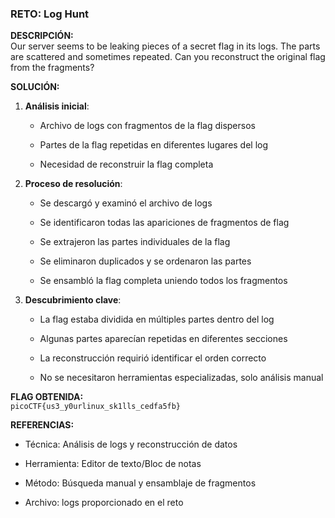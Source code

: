 ### **RETO:** Log Hunt

**DESCRIPCIÓN:**  
Our server seems to be leaking pieces of a secret flag in its logs. The parts are scattered and sometimes repeated. Can you reconstruct the original flag from the fragments?

**SOLUCIÓN:**

1. **Análisis inicial**:
    
    - Archivo de logs con fragmentos de la flag dispersos
        
    - Partes de la flag repetidas en diferentes lugares del log
        
    - Necesidad de reconstruir la flag completa
        
2. **Proceso de resolución**:
    
    - Se descargó y examinó el archivo de logs
        
    - Se identificaron todas las apariciones de fragmentos de flag
        
    - Se extrajeron las partes individuales de la flag
        
    - Se eliminaron duplicados y se ordenaron las partes
        
    - Se ensambló la flag completa uniendo todos los fragmentos
        
3. **Descubrimiento clave**:
    
    - La flag estaba dividida en múltiples partes dentro del log
        
    - Algunas partes aparecían repetidas en diferentes secciones
        
    - La reconstrucción requirió identificar el orden correcto
        
    - No se necesitaron herramientas especializadas, solo análisis manual
        

**FLAG OBTENIDA:**  
`picoCTF{us3_y0urlinux_sk1lls_cedfa5fb}`

**REFERENCIAS:**

- Técnica: Análisis de logs y reconstrucción de datos
    
- Herramienta: Editor de texto/Bloc de notas
    
- Método: Búsqueda manual y ensamblaje de fragmentos
    
- Archivo: logs proporcionado en el reto
